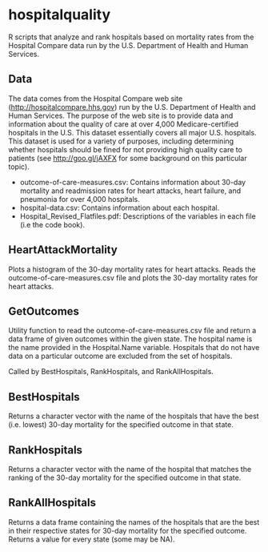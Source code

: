 # hospitalquality

R scripts that analyze and rank hospitals based on mortality rates from the Hospital Compare data run by the U.S. Department of Health and Human Services.

## Data

The data comes from the Hospital Compare web site (http://hospitalcompare.hhs.gov) run by the U.S. Department of Health and Human Services. The purpose of the web site is to provide data and information about the quality of care at over 4,000 Medicare-certified hospitals in the U.S. This dataset essentially covers all major U.S. hospitals. This dataset is used for a variety of purposes, including determining whether hospitals should be fined for not providing high quality care to patients (see http://goo.gl/jAXFX
for some background on this particular topic).

* outcome-of-care-measures.csv: Contains information about 30-day mortality and readmission rates for heart attacks, heart failure, and pneumonia for over 4,000 hospitals.
* hospital-data.csv: Contains information about each hospital.
* Hospital_Revised_Flatfiles.pdf: Descriptions of the variables in each file (i.e the code book).

## HeartAttackMortality

Plots a histogram of the 30-day mortality rates for heart attacks.  Reads the outcome-of-care-measures.csv file and plots the 30-day mortality rates for heart attacks.

## GetOutcomes

Utility function to read the outcome-of-care-measures.csv file and return a data frame of given outcomes within the given state.  The hospital name is the name provided in the Hospital.Name variable. Hospitals that do not have data on a particular outcome are excluded from the set of hospitals.

Called by BestHospitals, RankHospitals, and RankAllHospitals.

## BestHospitals

Returns a character vector with the name of the hospitals that have the best (i.e. lowest) 30-day mortality for the specified outcome in that state.

## RankHospitals

Returns a character vector with the name of the hospital that matches the ranking of the 30-day mortality for the specified outcome in that state.

## RankAllHospitals

Returns a data frame containing the names of the hospitals that are the best in their respective states for 30-day mortality for the specified outcome.  Returns a value for every state (some may be NA).

